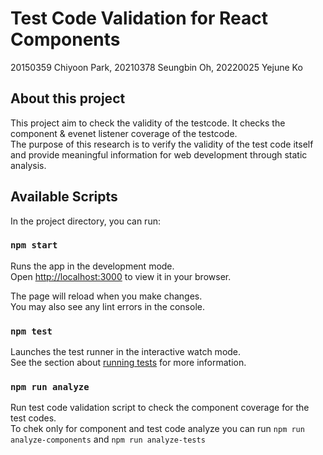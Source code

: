 # Test Code Validation for React Components

20150359 Chiyoon Park, 20210378 Seungbin Oh, 20220025 Yejune Ko

## About this project

This project aim to check the validity of the testcode. It checks the component & evenet listener coverage of the testcode.\
The purpose of this research is to verify the validity of the test code itself and provide meaningful information for web development through static analysis.

## Available Scripts

In the project directory, you can run:

### `npm start`

Runs the app in the development mode.\
Open [http://localhost:3000](http://localhost:3000) to view it in your browser.

The page will reload when you make changes.\
You may also see any lint errors in the console.

### `npm test`

Launches the test runner in the interactive watch mode.\
See the section about [running tests](https://facebook.github.io/create-react-app/docs/running-tests) for more information.

### `npm run analyze`

Run test code validation script to check the component coverage for the test codes.\
To chek only for component and test code analyze you can run `npm run analyze-components` and `npm run analyze-tests`
